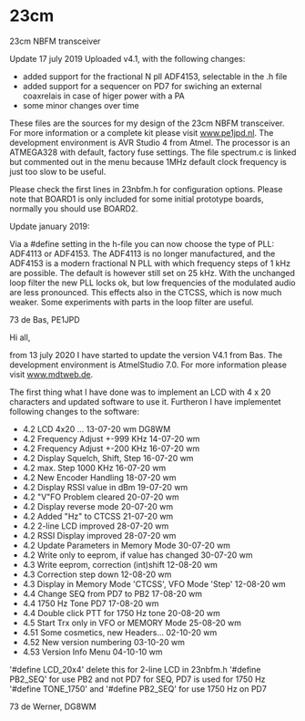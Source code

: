# 23cm
23cm NBFM transceiver

Update 17 july 2019
Uploaded v4.1, with the following changes:
- added support for the fractional N pll ADF4153, selectable in the .h file
- added support for a sequencer on PD7 for swiching an external coaxrelais in case of higer power with a PA
- some minor changes over time

These files are the sources for my design of the 23cm NBFM transceiver. 
For more information or a complete kit please visit www.pe1jpd.nl.
The development environment is AVR Studio 4 from Atmel.
The processor is an ATMEGA328 with default, factory fuse settings.
The file spectrum.c is linked but commented out in the menu because 1MHz default clock frequency is just too slow to be useful.

Please check the first lines in 23nbfm.h for configuration options. Please note that BOARD1 is only included for some initial prototype boards, normally you should use BOARD2.

Update january 2019:

Via a #define setting in the h-file you can now choose the type of PLL: ADF4113 or ADF4153.
The ADF4113 is no longer manufactured, and the ADF4153 is a modern fractional N PLL with which frequency steps of 1 kHz are possible. The default is however still set on 25 kHz. With the unchanged loop filter the new PLL locks ok, but low frequencies of the modulated audio are less pronounced. This effects also in the CTCSS, which is now much weaker. Some experiments with parts in the loop filter are useful. 

73 de Bas, PE1JPD


Hi all,

from 13 july 2020 I have started to update the version V4.1 from Bas.
The development environment is AtmelStudio 7.0. For more information please visit www.mdtweb.de.

The first thing what I have done was to implement an LCD with 4 x 20 characters and updated software to use it. Furtheron I have implementet following changes to the software:

 * 4.2  LCD 4x20 ...										                  13-07-20	wm DG8WM
 * 4.2  Frequency Adjust +-999 KHz			    				      14-07-20	wm
 * 4.2  Frequency Adjust +-200 KHz	    						      16-07-20	wm
 * 4.2	Display Squelch, Shift, Step						          16-07-20	wm
 * 4.2	max. Step 1000 KHz									              16-07-20	wm
 * 4.2  New Encoder Handling								              18-07-20	wm
 * 4.2	Display RSSI value in dBm				    			        19-07-20	wm
 * 4.2	"V"FO Problem cleared				    				          20-07-20	wm
 * 4.2	Display reverse	mode		    						          20-07-20	wm
 * 4.2	Added "Hz" to CTCSS	    								          21-07-20	wm
 * 4.2	2-line LCD improved									              28-07-20	wm
 * 4.2	RSSI Display improved								              28-07-20	wm
 * 4.2	Update Parameters in Memory Mode					        30-07-20	wm
 * 4.2	Write only to eeprom, if value has changed			  30-07-20	wm
 * 4.3	Write eeprom, correction (int)shift					      12-08-20	wm
 * 4.3	Correction step down								              12-08-20	wm
 * 4.3	Display in Memory Mode 'CTCSS', VFO Mode 'Step'		12-08-20	wm
 * 4.4  Change SEQ from PD7 to PB2							          17-08-20	wm
 * 4.4	1750 Hz Tone PD7									                17-08-20	wm
 * 4.4	Double click PTT for 1750 Hz tone					        20-08-20	wm
 * 4.5 Start Trx only in VFO or MEMORY Mode    25-08-20 wm
 * 4.51	Some cosmetics, new Headers...						02-10-20	wm
 * 4.52	New version numbering								03-10-20	wm 
 * 4.53 Version Info Menu									04-10-10	wm
 
 '#define LCD_20x4' delete this for 2-line LCD in 23nbfm.h
 '#define PB2_SEQ' for use PB2 and not PD7 for SEQ, PD7 is used for 1750 Hz
 '#define TONE_1750' and '#define PB2_SEQ' for use 1750 Hz on PD7


73 de Werner, DG8WM

